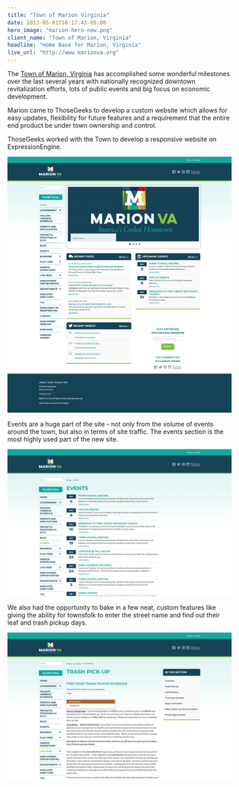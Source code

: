 ```yaml
---
title: "Town of Marion Virginia"
date: 2013-05-01T16:17:43-05:00
hero_image: "marion-hero-new.png"
client_name: "Town of Marion, Virginia"
headline: "Home Base for Marion, Virginia"
live_url: "http://www.marionva.org"
---
```


The [Town of Marion, Virginia](http://www.marionva.org) has accomplished some wonderful milestones over the last several years with nationally recognized downtown revitalization efforts, lots of public events and big focus on economic development.

Marion came to ThoseGeeks to develop a custom website which allows for easy updates, flexibility for future features and a requirement that the entire end product be under town ownership and control.

ThoseGeeks worked with the Town to develop a responsive website on ExpressionEngine.

![Marion home](marion-home.png)

Events are a huge part of the site - not only from the volume of events around the town, but also in terms of site traffic. The events section is the most highly used part of the new site.

![Marion events](marion-events.png)

We also had the opportunity to bake in a few neat, custom features like giving the ability for townsfolk to enter the street name and find out their leaf and trash pickup days.

![Marion trash pickup schedule widget](marion-trash.png)
